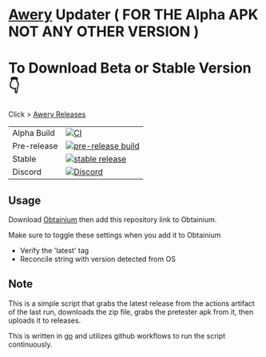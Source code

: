# [Awery](https://github.com/MrBoomDeveloper/Awery) Updater ( FOR THE Alpha APK NOT ANY OTHER VERSION )

# To Download Beta or Stable Version 👇

Click > [Awery Releases](https://github.com/MrBoomDeveloper/Awery/releases)

<div>
  <table>
    <tr>
      <td>Alpha Build</td>
      <td><a href="https://github.com/MrBoomDeveloper/Awery/actions/workflows/publish_alpha.yml"><img src="https://img.shields.io/github/actions/workflow/status/MrBoomDeveloper/Awery/Build.yml?label=CI+Build&style=for-the-badge" alt="CI"></a></td>
    </tr>
    <tr>
      <td>Pre-release</td>
      <td><a href="https://github.com/MrBoomDeveloper/Awery/releases/pre-release"><img src="https://img.shields.io/github/downloads/MrBoomDeveloper/Awery/pre-release/total?style=for-the-badge" alt="pre-release build"></a></td>
    </tr>
    <tr>
      <td>Stable</td>
      <td><a href="https://github.com/MrBoomDeveloper/Awery/releases/latest"><img src="https://img.shields.io/github/release/MrBoomDeveloper/Awery.svg?maxAge=3600&label=download&style=for-the-badge" alt="stable release"></a></td>
    </tr>
    <tr>
      <td>Discord</td>
      <td><a href="https://discord.com/invite/yspVzD4Kbm"><img src="https://img.shields.io/discord/1255770492049162240?label=discord&labelColor=7289da&color=2c2f33&style=for-the-badge" alt="Discord"></a></td>
    </tr>
  </table>
</div>

## Usage

Download [Obtainium](https://github.com/ImranR98/Obtainium) then add this repository link to Obtainium.

Make sure to toggle these settings when you add it to Obtainium
- Verify the 'latest' tag
- Reconcile string with version detected from OS

## Note
This is a simple script that grabs the latest release from the actions artifact of the last run, downloads the zip file, grabs the pretester apk from it, then uploads it to releases.

This is written in [go](https://go.dev/) and utilizes github workflows to run the script continuously.
